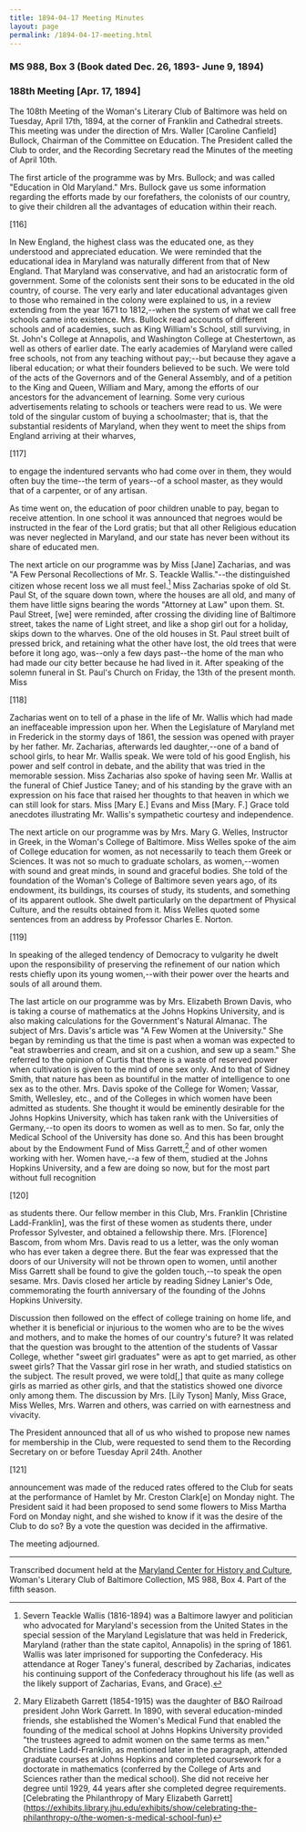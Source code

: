 ```yaml
---
title: 1894-04-17 Meeting Minutes
layout: page
permalink: /1894-04-17-meeting.html
---
```

### MS 988, Box 3 (Book dated Dec. 26, 1893- June 9, 1894)

### 188th Meeting [Apr. 17, 1894]

The 108th Meeting of the Woman's Literary Club of Baltimore was held on Tuesday, April 17th, 1894, at the corner of Franklin and Cathedral streets. This meeting was under the direction of Mrs. Waller [Caroline Canfield] Bullock, Chairman of the Committee on Education. The President called the Club to order, and the Recording Secretary read the Minutes of the meeting of April 10th.

The first article of the programme was by Mrs. Bullock; and was called "Education in Old Maryland." Mrs. Bullock gave us some information regarding the efforts made by our forefathers, the colonists of our country, to give their children all the advantages of education within their reach.

[116]

In New England, the highest class was the educated one, as they understood and appreciated education. We were reminded that the educational idea in Maryland was naturally different from that of New England. That Maryland was conservative, and had an aristocratic form of government. Some of the colonists sent their sons to be educated in the old country, of course. The very early and later educational advantages given to those who remained in the colony were explained to us, in a review extending from the year 1671 to 1812,--when the system of what we call free schools came into existence. Mrs. Bullock read accounts of different schools and of academies, such as King William's School, still surviving, in St. John's College at Annapolis, and Washington College at Chestertown, as well as others of earlier date. The early academies of Maryland were called free schools, not from any teaching without pay;--but because they agave a liberal education; or what their founders believed to be such. We were told of the acts of the Governors and of the General Assembly, and of a petition to the King and Queen, William and Mary, among the efforts of our ancestors for the advancement of learning. Some very curious advertisements relating to schools or teachers were read to us. We were told of the singular custom of buying a schoolmaster; that is, that the substantial residents of Maryland, when they went to meet the ships from England arriving at their wharves,

[117]

to engage the indentured servants who had come over in them, they would often buy the time--the term of years--of a school master, as they would that of a carpenter, or of any artisan.

As time went on, the education of poor children unable to pay, began to receive attention. In one school it was announced that negroes would be instructed in the fear of the Lord gratis; but that all other Religious education was never neglected in Maryland, and our state has never been without its share of educated men.

The next article on our programme was by Miss [Jane] Zacharias, and was "A Few Personal Recollections of Mr. S. Teackle Wallis."--the distinguished citizen whose recent loss we all must feel.[^Wallis] Miss Zacharias spoke of old St. Paul St, of the square down town, where the houses are all old, and many of them have little signs bearing the words "Attorney at Law" upon them. St. Paul Street, [we] were reminded, after crossing the dividing line of Baltimore street, takes the name of Light street, and like a shop girl out for a holiday, skips down to the wharves. One of the old houses in St. Paul street built of pressed brick, and retaining what the other have lost, the old trees that were before it long ago, was--only a few days past--the home of the man who had made our city better because he had lived in it. After speaking of the solemn funeral in St. Paul's Church on Friday, the 13th of the present month. Miss

[118]

Zacharias went on to tell of a phase in the life of Mr. Wallis which had made an ineffaceable impression upon her. When the Legislature of Maryland met in Frederick in the stormy days of 1861, the session was opened with prayer by her father. Mr. Zacharias, afterwards led daughter,--one of a band of school girls, to hear Mr. Wallis speak. We were told of his good English, his power and self control in debate, and the ability that was tried in the memorable session. Miss Zacharias also spoke of having seen Mr. Wallis at the funeral of Chief Justice Taney; and of his standing by the grave with an expression on his face that raised her thoughts to that heaven in which we can still look for stars. Miss [Mary E.] Evans and Miss [Mary. F.] Grace told anecdotes illustrating Mr. Wallis's sympathetic courtesy and independence.
[^Wallis]: Severn Teackle Wallis (1816-1894) was a Baltimore lawyer and politician who advocated for Maryland's secession from the United States in the special session of the Maryland Legislature that was held in Frederick, Maryland (rather than the state capitol, Annapolis) in the spring of 1861. Wallis was later imprisoned for supporting the Confederacy. His attendance at Roger Taney's funeral, described by Zacharias, indicates his continuing support of the Confederacy throughout his life (as well as the likely support of Zacharias, Evans, and Grace). 

The next article on our programme was by Mrs. Mary G. Welles, Instructor in Greek, in the Woman's College of Baltimore. Miss Welles spoke of the aim of College education for women, as not necessarily to teach them Greek or Sciences. It was not so much to graduate scholars, as women,--women with sound and great minds, in sound and graceful bodies. She told of the foundation of the Woman's College of Baltimore seven years ago, of its endowment, its buildings, its courses of study, its students, and something of its apparent outlook. She dwelt particularly on the department of Physical Culture, and the results obtained from it. Miss Welles quoted some sentences from an address by Professor Charles E. Norton.

[119]

In speaking of the alleged tendency of Democracy to vulgarity he dwelt upon the responsibility of preserving the refinement of our nation which rests chiefly upon its young women,--with their power over the hearts and souls of all around them.

The last article on our programme was by Mrs. Elizabeth Brown Davis, who is taking a course of mathematics at the Johns Hopkins University, and is also making calculations for the Government's Natural Almanac. The subject of Mrs. Davis's article was "A Few Women at the University." She began by reminding us that the time is past when a woman was expected to "eat strawberries and cream, and sit on a cushion, and sew up a seam." She referred to the opinion of Curtis that there is a waste of reserved power when cultivation is given to the mind of one sex only. And to that of Sidney Smith, that nature has been as bountiful in the matter of intelligence to one sex as to the other. Mrs. Davis spoke of the College for Women; Vassar, Smith, Wellesley, etc., and of the Colleges in which women have been admitted as students. She thought it would be eminently desirable for the Johns Hopkins University, which has taken rank with the Universities of Germany,--to open its doors to women as well as to men. So far, only the Medical School of the University has done so. And this has been brought about by the Endowment Fund of Miss Garrett,[^JHU] and of other women working with her. Women have,--a few of them, studied at the Johns Hopkins University, and a few are doing so now, but for the most part without full recognition
[^JHU]: Mary Elizabeth Garrett (1854-1915) was the daughter of B&O Railroad president John Work Garrett. In 1890, with several education-minded friends, she established the Women's Medical Fund that enabled the founding of the medical school at Johns Hopkins University provided "the trustees agreed to admit women on the same terms as men." Christine Ladd-Franklin, as mentioned later in the paragraph, attended graduate courses at Johns Hopkins and completed coursework for a doctorate in mathematics (conferred by the College of Arts and Sciences rather than the medical school). She did not receive her degree until 1929, 44 years after she completed degree requirements. [Celebrating the Philanthropy of Mary Elizabeth Garrett] (https://exhibits.library.jhu.edu/exhibits/show/celebrating-the-philanthropy-o/the-women-s-medical-school-fun)

[120]

as students there. Our fellow member in this Club, Mrs. Franklin [Christine Ladd-Franklin], was the first of these women as students there, under Professor Sylvester, and obtained a fellowship there. Mrs. [Florence] Bascom, from whom Mrs. Davis read to us a letter, was the only woman who has ever taken a degree there. But the fear was expressed that the doors of our University will not be thrown open to women, until another Miss Garrett shall be found to give the golden touch,--to speak the open sesame. Mrs. Davis closed her article by reading Sidney Lanier's Ode, commemorating the fourth anniversary of the founding of the Johns Hopkins University.

Discussion then followed on the effect of college training on home life, and whether it is beneficial or injurious to the women who are to be the wives and mothers, and to make the homes of our country's future? It was related that the question was brought to the attention of the students of Vassar College, whether "sweet girl graduates" were as apt to get married, as other sweet girls? That the Vassar girl rose in her wrath, and studied statistics on the subject. The result proved, we were told[,] that quite as many college girls as married as other girls, and that the statistics showed one divorce only among them. The discussion by Mrs. [Lily Tyson] Manly, Miss Grace, Miss Welles, Mrs. Warren and others, was carried on with earnestness and vivacity.

The President announced that all of us who wished to propose new names for membership in the Club, were requested to send them to the Recording Secretary on or before Tuesday April 24th. Another

[121]

announcement was made of the reduced rates offered to the Club for seats at the performance of Hamlet by Mr. Creston Clark[e] on Monday night. The President said it had been proposed to send some flowers to Miss Martha Ford on Monday night, and she wished to know if it was the desire of the Club to do so? By a vote the question was decided in the affirmative.

The meeting adjourned.
<hr>

Transcribed document held at the [Maryland Center for History and Culture](http://mdhs.org/), Woman's Literary Club of Baltimore Collection, MS 988, Box 4. Part of the fifth season.
